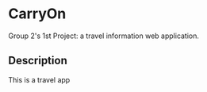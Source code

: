 # CarryOn
Group 2's 1st Project: a travel information web application.

## Description 

This is a travel app